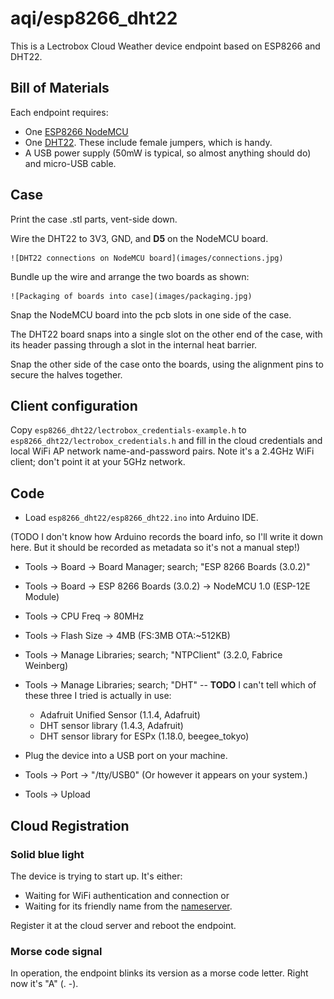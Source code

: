 # aqi/esp8266_dht22
This is a Lectrobox Cloud Weather device endpoint based on ESP8266 and DHT22.

## Bill of Materials

Each endpoint requires:

* One [ESP8266 NodeMCU](https://smile.amazon.com/dp/B081CSJV2V?ref=ppx_yo2_dt_b_product_details&th=1)
* One [DHT22](https://smile.amazon.com/dp/B07WP4VZTH?psc=1&ref=ppx_yo2_dt_b_product_details). These include female jumpers, which is handy.
* A USB power supply (50mW is typical, so almost anything should do) and micro-USB cable.

## Case

Print the case .stl parts, vent-side down.

Wire the DHT22 to 3V3, GND, and **D5** on the NodeMCU board.

    ![DHT22 connections on NodeMCU board](images/connections.jpg)

Bundle up the wire and arrange the two boards as shown:

    ![Packaging of boards into case](images/packaging.jpg)

Snap the NodeMCU board into the pcb slots in one side of the case.

The DHT22 board snaps into a single slot on the other end of the case,
with its header passing through a slot in the internal heat barrier.

Snap the other side of the case onto the boards, using the alignment pins
to secure the halves together.

## Client configuration

Copy `esp8266_dht22/lectrobox_credentials-example.h`
to `esp8266_dht22/lectrobox_credentials.h`
and fill in the cloud credentials and local
WiFi AP network name-and-password pairs.
Note it's a 2.4GHz WiFi client; don't point it at your 5GHz network.

## Code

* Load `esp8266_dht22/esp8266_dht22.ino` into Arduino IDE.

(TODO I don't know how Arduino records the board info, so I'll write it down
here. But it should be recorded as metadata so it's not a manual step!)

* Tools -> Board -> Board Manager; search; "ESP 8266 Boards (3.0.2)"
* Tools -> Board -> ESP 8266 Boards (3.0.2) -> NodeMCU 1.0 (ESP-12E Module)
* Tools -> CPU Freq -> 80MHz
* Tools -> Flash Size -> 4MB (FS:3MB OTA:~512KB)

* Tools -> Manage Libraries; search; "NTPClient" (3.2.0, Fabrice Weinberg)
* Tools -> Manage Libraries; search; "DHT" -- **TODO** I can't tell which of these three I tried is actually in use:

    * Adafruit Unified Sensor (1.1.4, Adafruit)
    * DHT sensor library (1.4.3, Adafruit)
    * DHT sensor library for ESPx (1.18.0, beegee_tokyo)

* Plug the device into a USB port on your machine.
* Tools -> Port -> "/tty/USB0" (Or however it appears on your system.)
* Tools -> Upload

## Cloud Registration

### Solid blue light

The device is trying to start up. It's either:

* Waiting for WiFi authentication and connection or
* Waiting for its friendly name from the
[nameserver](https://airquality.circlemud.org/recent_lookups).

Register it at the cloud server and reboot the endpoint.

### Morse code signal

In operation, the endpoint blinks its version as a morse code letter.
Right now it's "A" (. -).

## 
